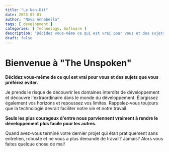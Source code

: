 ```yaml
---
title: "Le Non-Dit"
date: 2023-05-01
author: "Nova Annabella"
tags: [ development ]
categories: [ Technology, Software ]
description: "Décidez vous-même ce qui est vrai pour vous et des sujets que vous préférez éviter."
draft: false
---
```



# Bienvenue à "The Unspoken"

**Décidez vous-même de ce qui est vrai pour vous et des sujets que vous préférez éviter.**

Je prends le risque de découvrir les domaines interdits de développement et découvre l'extraordinaire dans le monde du développement.
Élargissez également vos horizons et repoussez vos limites.
Rappelez-vous toujours que la technologie devrait faciliter notre vie et notre travail.

**Seuls les plus courageux d'entre nous parviennent vraiment à rendre le développement plus facile pour les autres.**

Quand avez-vous terminé votre dernier projet qui était pratiquement sans entretien, robuste et ne vous a plus demandé de travail? Jamais? Alors vous faites quelque chose de mal!
